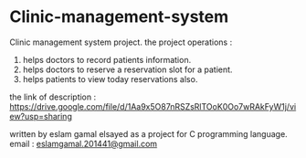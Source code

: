 # Clinic-management-system
Clinic management system project.
the project operations :
1. helps doctors to record patients information.
2. helps doctors to reserve a reservation slot for a patient.
3. helps patients to view today reservations also.

the link of description : https://drive.google.com/file/d/1Aa9x5O87nRSZsRlTOoK0Oo7wRAkFyW1j/view?usp=sharing

written by eslam gamal elsayed as a project for C programming language.
email : eslamgamal.201441@gmail.com



